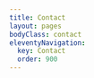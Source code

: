 ```yaml
---
title: Contact
layout: pages
bodyClass: contact
eleventyNavigation:
  key: Contact
  order: 900
---
```

